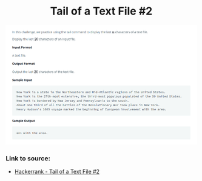 <h1 align="center">Tail of a Text File #2</h1>

![alt text](https://github.com/matthew01lokiet/Github-repos-images/blob/main/Other/Bash/tail_of_a_text_file_%232.png)

### Link to source: 
- <a href="https://www.hackerrank.com/challenges/text-processing-tail-2/problem">Hackerrank - Tail of a Text File #2</a>


